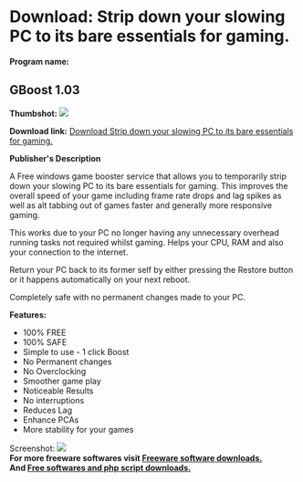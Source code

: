 # Download: Strip down your slowing PC to its bare essentials for gaming.

**Program name:**

## GBoost 1.03

  
**Thumbshot:** ![](http://www.freewarefiles.com/screenshot/gboost_md.jpg)   
  
**Download link:** [Download Strip down your slowing PC to its bare essentials for gaming.](http://freesoftwares.boysofts.com/GBoost_program_63835.html)  
  


**Publisher's Description**  
  


A Free windows game booster service that allows you to temporarily strip down your slowing PC to its bare essentials for gaming. This improves the overall speed of your game including frame rate drops and lag spikes as well as alt tabbing out of games faster and generally more responsive gaming. 

This works due to your PC no longer having any unnecessary overhead running tasks not required whilst gaming. Helps your CPU, RAM and also your connection to the internet.

Return your PC back to its former self by either pressing the Restore button or it happens automatically on your next reboot.

Completely safe with no permanent changes made to your PC. 

**Features:**

  * 100% FREE 
  * 100% SAFE 
  * Simple to use - 1 click Boost 
  * No Permanent changes 
  * No Overclocking 
  * Smoother game play 
  * Noticeable Results 
  * No interruptions 
  * Reduces Lag 
  * Enhance PCAs 
  * More stability for your games 

  
  
Screenshot: ![](http://www.freewarefiles.com/screenshot/gboost.jpg)   
**For more freeware softwares visit [Freeware software downloads.](http://freesoftwares.boysofts.com/)**   
**And [Free softwares and php script downloads.](http://www.boysofts.com/)**
